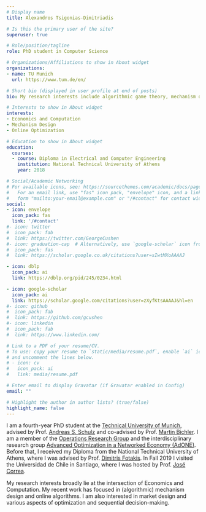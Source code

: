 ```yaml
---
# Display name
title: Alexandros Tsigonias-Dimitriadis

# Is this the primary user of the site?
superuser: true

# Role/position/tagline
role: PhD student in Computer Science

# Organizations/Affiliations to show in About widget
organizations:
- name: TU Munich
  url: https://www.tum.de/en/

# Short bio (displayed in user profile at end of posts)
bio: My research interests include algorithmic game theory, mechanism design and online optimization.

# Interests to show in About widget
interests:
- Economics and Computation
- Mechanism Design
- Online Optimization

# Education to show in About widget
education:
  courses:
  - course: Diploma in Electrical and Computer Engineering
    institution: National Technical University of Athens
    year: 2018

# Social/Academic Networking
# For available icons, see: https://sourcethemes.com/academic/docs/page-builder/#icons
#   For an email link, use "fas" icon pack, "envelope" icon, and a link in the
#   form "mailto:your-email@example.com" or "/#contact" for contact widget.
social:
- icon: envelope
  icon_pack: fas
  link: '/#contact'
#- icon: twitter
#  icon_pack: fab
#  link: https://twitter.com/GeorgeCushen
#- icon: graduation-cap  # Alternatively, use `google-scholar` icon from `ai` icon pack
#  icon_pack: fas
#  link: https://scholar.google.co.uk/citations?user=sIwtMXoAAAAJ

- icon: dblp
  icon_pack: ai
  link: https://dblp.org/pid/245/0234.html

- icon: google-scholar
  icon_pack: ai
  link: https://scholar.google.com/citations?user=zXyfKtsAAAAJ&hl=en
#- icon: github
#  icon_pack: fab
#  link: https://github.com/gcushen
#- icon: linkedin
#  icon_pack: fab
#  link: https://www.linkedin.com/

# Link to a PDF of your resume/CV.
# To use: copy your resume to `static/media/resume.pdf`, enable `ai` icons in `params.toml`,
# and uncomment the lines below.
# - icon: cv
#   icon_pack: ai
#   link: media/resume.pdf

# Enter email to display Gravatar (if Gravatar enabled in Config)
email: ""

# Highlight the author in author lists? (true/false)
highlight_name: false
---
```


I am a fourth-year PhD student at the [Technical University of Munich](https://www.tum.de/en/), advised by Prof. [Andreas S. Schulz](https://www.or.tum.de/en/group/andreas-s-schulz/) and co-advised by Prof. [Martin Bichler](https://dss.in.tum.de/staff/bichler.html). I am a member of the [Operations Research Group](https://www.or.tum.de/en/home/) and the interdisciplinary research group [Advanced Optimization in a Networked Economy (AdONE)](https://www.gs.tum.de/en/adone/start/). Before that, I received my Diploma from the National Technical University of Athens, where I was advised by Prof. [Dimitris Fotakis](https://www.softlab.ntua.gr/~fotakis/). In Fall 2019 I visited the Universidad de Chile in Santiago, where I was hosted by Prof. [José Correa](https://www.dii.uchile.cl/~jcorrea/).



My research interests broadly lie at the intersection of Economics and Computation. My recent work has focused in (algorithmic) mechanism design and online algorithms. I am also interested in market design and various aspects of optimization and sequential decision-making.
